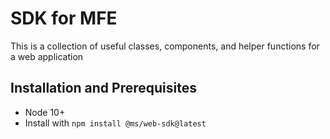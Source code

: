 # SDK for MFE
This is a collection of useful classes, components, and helper functions for a web application

## Installation and Prerequisites
- Node 10+
- Install with `npm install @ms/web-sdk@latest`
